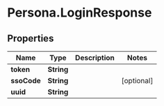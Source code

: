 # Persona.LoginResponse

## Properties
Name | Type | Description | Notes
------------ | ------------- | ------------- | -------------
**token** | **String** |  | 
**ssoCode** | **String** |  | [optional] 
**uuid** | **String** |  | 


